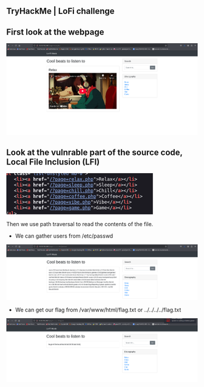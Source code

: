 ## TryHackMe | LoFi challenge

## First look at the webpage

![Alt text for the image](webpage.png)

## Look at the vulnrable part of the source code, Local File Inclusion (LFI)

![Alt text for the image](vuln.png)

Then we use path traversal to read the contents of the file.
    
- We can gather users from /etc/passwd

![Alt text for the image](etc.png)

- We can get our flag from /var/www/html/flag.txt or ../../../../flag.txt

![Alt text for the image](flag.png)

